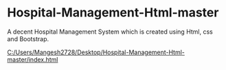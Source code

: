 # Hospital-Management-Html-master
A decent Hospital Management System which is created using Html, css and Bootstrap.

[C:/Users/Mangesh2728/Desktop/Hospital-Management-Html-master/index.html
](https://pratumangesh.github.io/Hospital-Management-Html-master/)

